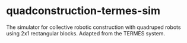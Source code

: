 # quadconstruction-termes-sim
The simulator for collective robotic construction with quadruped robots using 2x1 rectangular blocks. Adapted from the TERMES system.
